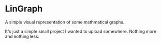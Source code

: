 # LinGraph
A simple visual representation of some mathmatical graphs.

It's just a simple small project I wanted to upload somewhere. Nothing more and nothing less.
